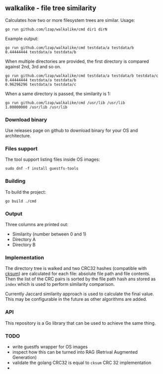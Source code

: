 ## walkalike - file tree similarity

Calculates how two or more filesystem trees are similar. Usage:

    go run github.com/lzap/walkalike/cmd dir1 dirN

Example output:

```
go run github.com/lzap/walkalike/cmd testdata/a testdata/b
0.44444444 testdata/a testdata/b
```

When multiple directories are provided, the first directory is compared against 2nd, 3rd and so on.

```
go run github.com/lzap/walkalike/cmd testdata/a testdata/b testdata/c
0.44444444 testdata/a testdata/b
0.96296296 testdata/a testdata/c
```

When a same directory is passed, the similarity is 1:

```
go run github.com/lzap/walkalike/cmd /usr/lib /usr/lib
1.00000000 /usr/lib /usr/lib
```

### Download binary

Use releases page on github to download binary for your OS and architecture.

### Files support

The tool support listing files inside OS images:

    sudo dnf -f install guestfs-tools

### Building

To build the project:

    go build ./cmd

### Output

Three columns are printed out:

* Similarity (number between 0 and 1)
* Directory A
* Directory B

### Implementation

The directory tree is walked and two CRC32 hashes (compatible with [cksum](https://github.com/coreutils/coreutils/blob/master/src/cksum.c)) are calculated for each file: absolute file path and file contents. Then the list of the CRC pairs is sorted by the file path hash ans stored as `index` which is used to perform similarity comparison.

Currently Jaccard similarity approach is used to calculate the final value. This may be configurable in the future as other algorithms are added.

### API

This repository is a Go library that can be used to achieve the same thing.

### TODO

* write guestfs wrapper for OS images
* inspect how this can be turned into RAG (Retrival Augmented Generation)
* validate the golang CRC32 is equal to `cksum` CRC 32 implementation
* 
